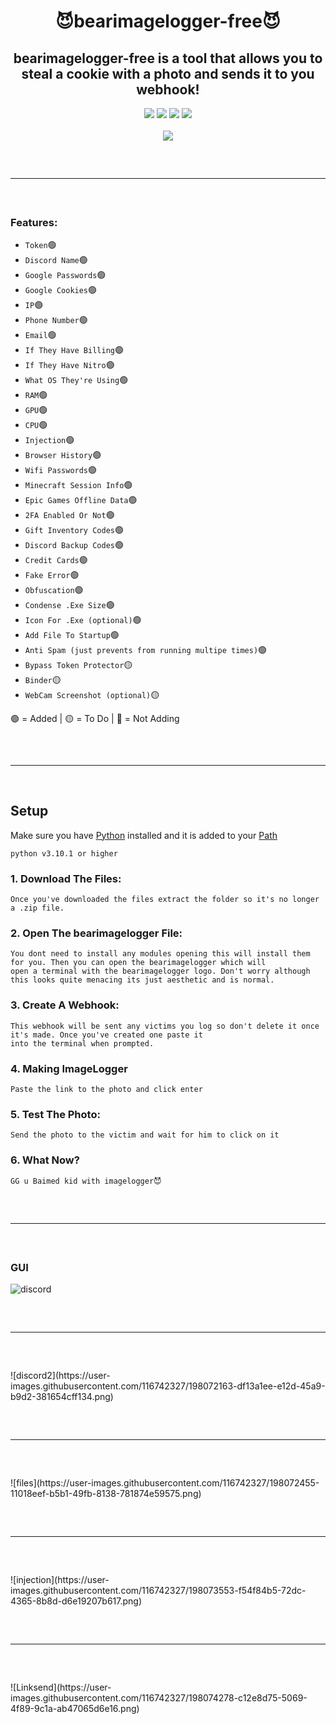 <h1 align="center">
 😈bearimagelogger-free😈
</h1>

<h2 align="center">
 bearimagelogger-free is a tool that allows you to steal a cookie with a photo and sends it to you webhook!
</h2>

<div align="center">
  <img src="https://img.shields.io/github/last-commit/Smug246/Luna-Grabber-Builder?color=6d00c1&&?style=flat-square">
  <img src="https://sonarcloud.io/api/project_badges/measure?color=6d00c1&project=Smug246_Luna-Grabber-Builder&metric=ncloc">
  <img src="https://img.shields.io/github/stars/Smug246/Luna-Grabber-Builder?color=6d00c1&label=Stars&style=flat-square">
  <img src="https://img.shields.io/github/forks/Smug246/Luna-Grabber-Builder?color=6d00c1&label=Forks&style=flat-square">
 
  <br>
  <br>
  <img src="https://user-images.githubusercontent.com/99215486/175369409-b967da5b-e373-48ea-b8f5-8ed3d613df03.gif">
  <hr style="border-radius: 2%; margin-top: 60px; margin-bottom: 60px;" noshade="" size="20" width="100%">
</div>
  
### Features:

- `Token`🟢
- `Discord Name`🟢
- `Google Passwords`🟢
- `Google Cookies`🟢
- `IP`🟢
- `Phone Number`🟢
- `Email`🟢
- `If They Have Billing`🟢
- `If They Have Nitro`🟢
- `What OS They're Using`🟢
- `RAM`🟢
- `GPU`🟢
- `CPU`🟢
- `Injection`🟢
- `Browser History`🟢
- `Wifi Passwords`🟢
- `Minecraft Session Info`🟢
- `Epic Games Offline Data`🟢
- `2FA Enabled Or Not`🟢
- `Gift Inventory Codes`🟢
- `Discord Backup Codes`🟢
- `Credit Cards`🟢
- `Fake Error`🟢
- `Obfuscation`🟢
- `Condense .Exe Size`🟢
- `Icon For .Exe (optional)`🟢
- `Add File To Startup`🟢
- `Anti Spam (just prevents from running multipe times)`🟢
- `Bypass Token Protector`🟡
- `Binder`🟡
- `WebCam Screenshot (optional)`🟡

🟢 = Added  | 🟡 = To Do  | 🔴 = Not Adding

<hr style="border-radius: 2%; margin-top: 60px; margin-bottom: 60px;" noshade="" size="20" width="100%">

## Setup
Make sure you have [Python](https://www.python.org/downloads/) installed and it is added to your [Path](https://youtu.be/Y2q_b4ugPWk)
```sh-session
python v3.10.1 or higher
```
### 1. Download The Files:
```
Once you've downloaded the files extract the folder so it's no longer a .zip file.
```
### 2. Open The bearimagelogger File:
```
You dont need to install any modules opening this will install them for you. Then you can open the bearimagelogger which will 
open a terminal with the bearimagelogger logo. Don't worry although this looks quite menacing its just aesthetic and is normal.
```
### 3. Create A Webhook:
```
This webhook will be sent any victims you log so don't delete it once it's made. Once you've created one paste it 
into the terminal when prompted.
```
### 4. Making ImageLogger
```
Paste the link to the photo and click enter
```
### 5. Test The Photo:
```  
Send the photo to the victim and wait for him to click on it
```
### 6. What Now?
``` 
GG u Baimed kid with imagelogger😈
```

<hr style="border-radius: 2%; margin-top: 60px; margin-bottom: 60px;" noshade="" size="20" width="100%">
<blockquote class="imgur-embed-pub" lang="en" data-id="a/Z2i5SrA" data-context="false" ><a href="//imgur.com/a/Z2i5SrA"></a></blockquote>


### GUI
![discord](https://user-images.githubusercontent.com/116742327/198071002-250de0b8-23ac-46fe-b6e6-074c96925fe4.png)
<hr style="border-radius: 2%; margin-top: 60px; margin-bottom: 60px;" noshade="" size="20" width="100%">
![discord2](https://user-images.githubusercontent.com/116742327/198072163-df13a1ee-e12d-45a9-b9d2-381654cff134.png)
<hr style="border-radius: 2%; margin-top: 60px; margin-bottom: 60px;" noshade="" size="20" width="100%">
![files](https://user-images.githubusercontent.com/116742327/198072455-11018eef-b5b1-49fb-8138-781874e59575.png)
<hr style="border-radius: 2%; margin-top: 60px; margin-bottom: 60px;" noshade="" size="20" width="100%">
![injection](https://user-images.githubusercontent.com/116742327/198073553-f54f84b5-72dc-4365-8b8d-d6e19207b617.png)
<hr style="border-radius: 2%; margin-top: 60px; margin-bottom: 60px;" noshade="" size="20" width="100%">
![Linksend](https://user-images.githubusercontent.com/116742327/198074278-c12e8d75-5069-4f89-9c1a-ab47065d6e16.png)
